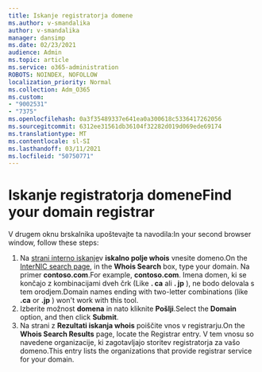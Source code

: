 ```yaml
---
title: Iskanje registratorja domene
ms.author: v-smandalika
author: v-smandalika
manager: dansimp
ms.date: 02/23/2021
audience: Admin
ms.topic: article
ms.service: o365-administration
ROBOTS: NOINDEX, NOFOLLOW
localization_priority: Normal
ms.collection: Adm_O365
ms.custom:
- "9002531"
- "7375"
ms.openlocfilehash: 0a3f35489337e641ea0a300618c5336417262056
ms.sourcegitcommit: 6312ee31561db36104f32282d019d069ede69174
ms.translationtype: MT
ms.contentlocale: sl-SI
ms.lasthandoff: 03/11/2021
ms.locfileid: "50750771"
---
```

# <a name="find-your-domain-registrar"></a><span data-ttu-id="1c727-102">Iskanje registratorja domene</span><span class="sxs-lookup"><span data-stu-id="1c727-102">Find your domain registrar</span></span>

<span data-ttu-id="1c727-103">V drugem oknu brskalnika upoštevajte ta navodila:</span><span class="sxs-lookup"><span data-stu-id="1c727-103">In your second browser window, follow these steps:</span></span>

1. <span data-ttu-id="1c727-104">Na [strani interno iskanje](https://lookup.icann.org/)v **iskalno polje whois** vnesite domeno.</span><span class="sxs-lookup"><span data-stu-id="1c727-104">On the [InterNIC search page](https://lookup.icann.org/), in the **Whois Search** box, type your domain.</span></span> <span data-ttu-id="1c727-105">Na primer **contoso.com**.</span><span class="sxs-lookup"><span data-stu-id="1c727-105">For example, **contoso.com**.</span></span> <span data-ttu-id="1c727-106">Imena domen, ki se končajo z kombinacijami dveh črk (Like **. ca** ali **. jp** ), ne bodo delovala s tem orodjem.</span><span class="sxs-lookup"><span data-stu-id="1c727-106">Domain names ending with two-letter combinations (like **.ca** or **.jp** ) won't work with this tool.</span></span>
2. <span data-ttu-id="1c727-107">Izberite možnost **domena** in nato kliknite **Pošlji**.</span><span class="sxs-lookup"><span data-stu-id="1c727-107">Select the **Domain** option, and then click **Submit**.</span></span>
3. <span data-ttu-id="1c727-108">Na strani z **Rezultati iskanja whois** poiščite vnos v registrarju.</span><span class="sxs-lookup"><span data-stu-id="1c727-108">On the **Whois Search Results** page, locate the Registrar entry.</span></span> <span data-ttu-id="1c727-109">V tem vnosu so navedene organizacije, ki zagotavljajo storitev registratorja za vašo domeno.</span><span class="sxs-lookup"><span data-stu-id="1c727-109">This entry lists the organizations that provide registrar service for your domain.</span></span>
